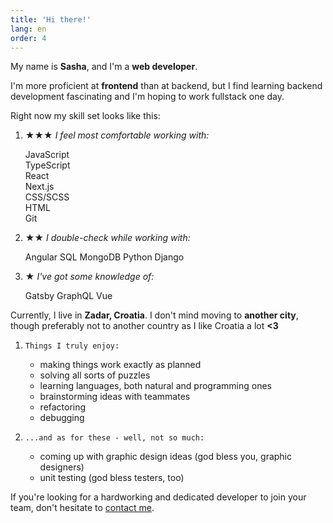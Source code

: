 ```yaml
---
title: 'Hi there!'
lang: en
order: 4 
---
```

My name is **Sasha**, and I'm a **web developer**.

I'm more proficient at **frontend** than at backend, but I find learning backend development fascinating and I'm hoping to work fullstack one day.

Right now my skill set looks like this:

1. 
    **★★★** *I feel most comfortable working with:*
    <div class="circles">
    <div class="l">JavaScript</div>
    <div class="l">TypeScript</div>
    <div class="l">React</div>
    <div class="l">Next.js</div>
    <div class="l">CSS/SCSS</div>
    <div class="l">HTML</div>
    <div class="l">Git</div>
    </div>

1. 
    **★★** *I double-check while working with:*
    <div class="circles">
    <span class="l">Angular </span>
    <span class="l">SQL</span>
    <span class="l">MongoDB</span>
    <span class="l">Python</span>
    <span class="l">Django</span>
    </div>

1. 
    **★** *I've got some knowledge of:*
    <div class="circles">
    <span class="l">Gatsby</span>
    <span class="l">GraphQL</span>
    <span class="l">Vue</span>
    </div>

Currently, I live in **Zadar, Croatia**. I don't mind moving to **another city**, though preferably not to another country as I like Croatia a lot **<3**

1. 
    `Things I truly enjoy:`
    - making things work exactly as planned
    - solving all sorts of puzzles
    - learning languages, both natural and programming ones
    - brainstorming ideas with teammates
    - refactoring
    - debugging

1. 
    `...and as for these - well, not so much:`
    - coming up with graphic design ideas (god bless you, graphic designers)
    - unit testing (god bless testers, too)

If you're looking for a hardworking and dedicated developer to join your team, don't hesitate to [contact me](/#backToTop).